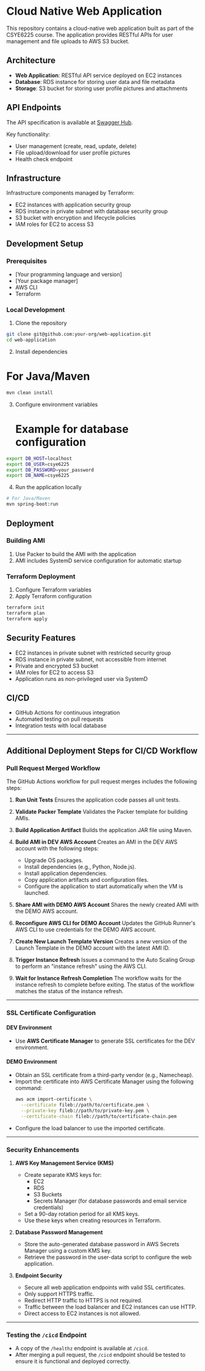 # Cloud Native Web Application

This repository contains a cloud-native web application built as part of the CSYE6225 course. The application provides RESTful APIs for user management and file uploads to AWS S3 bucket.

## Architecture

- **Web Application**: RESTful API service deployed on EC2 instances
- **Database**: RDS instance for storing user data and file metadata
- **Storage**: S3 bucket for storing user profile pictures and attachments

## API Endpoints

The API specification is available at [Swagger Hub](https://app.swaggerhub.com/apis-docs/csye6225-webapp/cloud-native-webapp/2025.spring.a05).

Key functionality:
- User management (create, read, update, delete)
- File upload/download for user profile pictures
- Health check endpoint

## Infrastructure

Infrastructure components managed by Terraform: 
- EC2 instances with application security group
- RDS instance in private subnet with database security group
- S3 bucket with encryption and lifecycle policies
- IAM roles for EC2 to access S3

## Development Setup

### Prerequisites

- [Your programming language and version]
- [Your package manager]
- AWS CLI
- Terraform

### Local Development

1. Clone the repository
```bash
git clone git@github.com:your-org/web-application.git
cd web-application
```

2. Install dependencies
# For Java/Maven
```bash
mvn clean install
```

3. Configure environment variables
   # Example for database configuration
```bash
export DB_HOST=localhost
export DB_USER=csye6225
export DB_PASSWORD=your_password
export DB_NAME=csye6225
```

4. Run the application locally
```bash
# For Java/Maven
mvn spring-boot:run
```

## Deployment

### Building AMI

1. Use Packer to build the AMI with the application
2. AMI includes SystemD service configuration for automatic startup

### Terraform Deployment

1. Configure Terraform variables
2. Apply Terraform configuration
```bash
terraform init
terraform plan
terraform apply
```

## Security Features

- EC2 instances in private subnet with restricted security group
- RDS instance in private subnet, not accessible from internet
- Private and encrypted S3 bucket
- IAM roles for EC2 to access S3
- Application runs as non-privileged user via SystemD

## CI/CD

- GitHub Actions for continuous integration
- Automated testing on pull requests
- Integration tests with local database

---

## Additional Deployment Steps for CI/CD Workflow

### Pull Request Merged Workflow
The GitHub Actions workflow for pull request merges includes the following steps:

1. **Run Unit Tests**
   Ensures the application code passes all unit tests.

2. **Validate Packer Template**
   Validates the Packer template for building AMIs.

3. **Build Application Artifact**
   Builds the application JAR file using Maven.

4. **Build AMI in DEV AWS Account**
   Creates an AMI in the DEV AWS account with the following steps:
   - Upgrade OS packages.
   - Install dependencies (e.g., Python, Node.js).
   - Install application dependencies.
   - Copy application artifacts and configuration files.
   - Configure the application to start automatically when the VM is launched.

5. **Share AMI with DEMO AWS Account**
   Shares the newly created AMI with the DEMO AWS account.

6. **Reconfigure AWS CLI for DEMO Account**
   Updates the GitHub Runner's AWS CLI to use credentials for the DEMO AWS account.

7. **Create New Launch Template Version**
   Creates a new version of the Launch Template in the DEMO account with the latest AMI ID.

8. **Trigger Instance Refresh**
   Issues a command to the Auto Scaling Group to perform an "instance refresh" using the AWS CLI.

9. **Wait for Instance Refresh Completion**
   The workflow waits for the instance refresh to complete before exiting. The status of the workflow matches the status of the instance refresh.

---

### SSL Certificate Configuration

#### DEV Environment
- Use **AWS Certificate Manager** to generate SSL certificates for the DEV environment.

#### DEMO Environment
- Obtain an SSL certificate from a third-party vendor (e.g., Namecheap).
- Import the certificate into AWS Certificate Manager using the following command:
  ```bash
  aws acm import-certificate \
    --certificate fileb://path/to/certificate.pem \
    --private-key fileb://path/to/private-key.pem \
    --certificate-chain fileb://path/to/certificate-chain.pem
  ```
- Configure the load balancer to use the imported certificate.

---

### Security Enhancements

1. **AWS Key Management Service (KMS)**
   - Create separate KMS keys for:
     - EC2
     - RDS
     - S3 Buckets
     - Secrets Manager (for database passwords and email service credentials)
   - Set a 90-day rotation period for all KMS keys.
   - Use these keys when creating resources in Terraform.

2. **Database Password Management**
   - Store the auto-generated database password in AWS Secrets Manager using a custom KMS key.
   - Retrieve the password in the user-data script to configure the web application.

3. **Endpoint Security**
   - Secure all web application endpoints with valid SSL certificates.
   - Only support HTTPS traffic.
   - Redirect HTTP traffic to HTTPS is not required.
   - Traffic between the load balancer and EC2 instances can use HTTP.
   - Direct access to EC2 instances is not allowed.

---

### Testing the `/cicd` Endpoint
- A copy of the `/healthz` endpoint is available at `/cicd`.
- After merging a pull request, the `/cicd` endpoint should be tested to ensure it is functional and deployed correctly.
